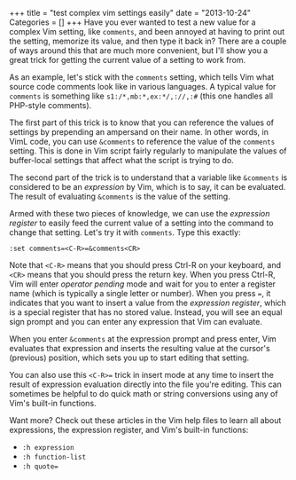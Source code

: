 +++
title = "test complex vim settings easily"
date = "2013-10-24"
Categories = []
+++
Have you ever wanted to test a new value for a complex Vim setting, like 
`comments`, and been annoyed at having to print out the setting, memorize its 
value, and then type it back in? There are a couple of ways around this that 
are much more convenient, but I'll show you a great trick for getting the 
current value of a setting to work from.<!--more-->

As an example, let's stick with the `comments` setting, which tells Vim what 
source code comments look like in various languages. A typical value for 
`comments` is something like `s1:/*,mb:*,ex:*/,://,:#` (this one handles all 
PHP-style comments).

The first part of this trick is to know that you can reference the values of 
settings by prepending an ampersand on their name. In other words, in VimL 
code, you can use `&comments` to reference the value of the `comments` 
setting. This is done in Vim script fairly regularly to manipulate the values 
of buffer-local settings that affect what the script is trying to do.

The second part of the trick is to understand that a variable like `&comments` 
is considered to be an *expression* by Vim, which is to say, it can be 
evaluated. The result of evaluating `&comments` is the value of the setting.

Armed with these two pieces of knowledge, we can use the *expression register* 
to easily feed the current value of a setting into the command to change that 
setting. Let's try it with `comments`. Type this exactly:

```
:set comments=<C-R>=&comments<CR>
```

Note that `<C-R>` means that you should press Ctrl-R on your keyboard, and 
`<CR>` means that you should press the return key. When you press Ctrl-R, Vim 
will enter *operator pending* mode and wait for you to enter a register name 
(which is typically a single letter or number). When you press `=`, it 
indicates that you want to insert a value from the *expression register*, 
which is a special register that has no stored value. Instead, you will see an 
equal sign prompt and you can enter any expression that Vim can evaluate.

When you enter `&comments` at the expression prompt and press enter, Vim 
evaluates that expression and inserts the resulting value at the cursor's 
(previous) position, which sets you up to start editing that setting.

You can also use this `<C-R>=` trick in insert mode at any time to insert the 
result of expression evaluation directly into the file you're editing. This 
can sometimes be helpful to do quick math or string conversions using any of 
Vim's built-in functions.

Want more? Check out these articles in the Vim help files to learn all about 
expressions, the expression register, and Vim's built-in functions:

* `:h expression`
* `:h function-list`
* `:h quote=`
